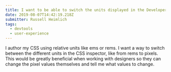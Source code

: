 ```yaml
---
title: I want to be able to switch the units displayed in the Developer Tools
date: 2019-08-07T14:42:19.218Z
submitter: Russell Heimlich
tags:
  - devtools
  - user-experience
---
```


I author my CSS using relative units like ems or rems. I want a way to switch between the different units in the CSS inspector, like from rems to pixels. This would be greatly beneficial when working with designers so they can change the pixel values themselves and tell me what values to change.